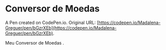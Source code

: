 # Conversor de Moedas

A Pen created on CodePen.io. Original URL: [https://codepen.io/Madalena-Greguer/pen/bGzrXEb](https://codepen.io/Madalena-Greguer/pen/bGzrXEb).

Meu Conversor de Moedas .